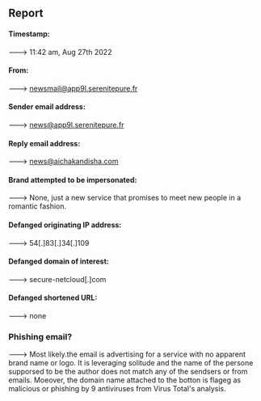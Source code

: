 ## Report
#### Timestamp:
---> 11:42 am, Aug 27th 2022
#### From:
---> newsmail@app9l.serenitepure.fr
#### Sender email address:
---> news@app9l.serenitepure.fr
#### Reply email address:
---> news@aichakandisha.com
#### Brand attempted to be impersonated:
---> None, just a new service that promises to meet new people in a romantic fashion.
#### Defanged originating IP address:
---> 54[.]83[.]34[.]109
#### Defanged domain of interest:
---> secure-netcloud[.]com
#### Defanged shortened URL:
---> none

### Phishing email?
---> Most likely.the email is advertising for a service with no apparent brand name or logo. It is leveraging solitude and the name of the persone supporsed to be the author does not match any of the sendsers or from emails. Moeover, the domain name attached to the botton is flageg as malicious or phishing by 9 antiviruses from Virus Total's analysis.  
